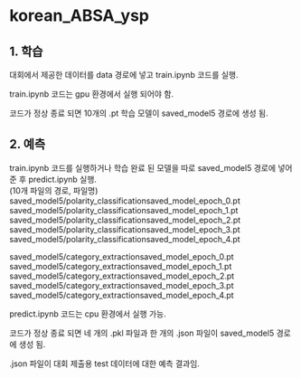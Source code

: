 # korean_ABSA_ysp
## 1. 학습  
대회에서 제공한 데이터를 data 경로에 넣고 train.ipynb 코드를 실행.  

train.ipynb 코드는 gpu 환경에서 실행 되어야 함.  

코드가 정상 종료 되면 10개의 .pt 학습 모델이 saved_model5 경로에 생성 됨.  

## 2. 예측
train.ipynb 코드를 실행하거나 학습 완료 된 모델을 따로 saved_model5 경로에 넣어준 후 predict.ipynb 실행.  
(10개 파일의 경로, 파일명)  
saved_model5/polarity_classificationsaved_model_epoch_0.pt  
saved_model5/polarity_classificationsaved_model_epoch_1.pt  
saved_model5/polarity_classificationsaved_model_epoch_2.pt  
saved_model5/polarity_classificationsaved_model_epoch_3.pt  
saved_model5/polarity_classificationsaved_model_epoch_4.pt  
  
saved_model5/category_extractionsaved_model_epoch_0.pt  
saved_model5/category_extractionsaved_model_epoch_1.pt  
saved_model5/category_extractionsaved_model_epoch_2.pt  
saved_model5/category_extractionsaved_model_epoch_3.pt  
saved_model5/category_extractionsaved_model_epoch_4.pt  


predict.ipynb 코드는 cpu 환경에서 실행 가능.  

코드가 정상 종료 되면 네 개의 .pkl 파일과 한 개의 .json 파일이 saved_model5 경로에 생성 됨.  

.json 파일이 대회 제출용 test 데이터에 대한 예측 결과임.  
